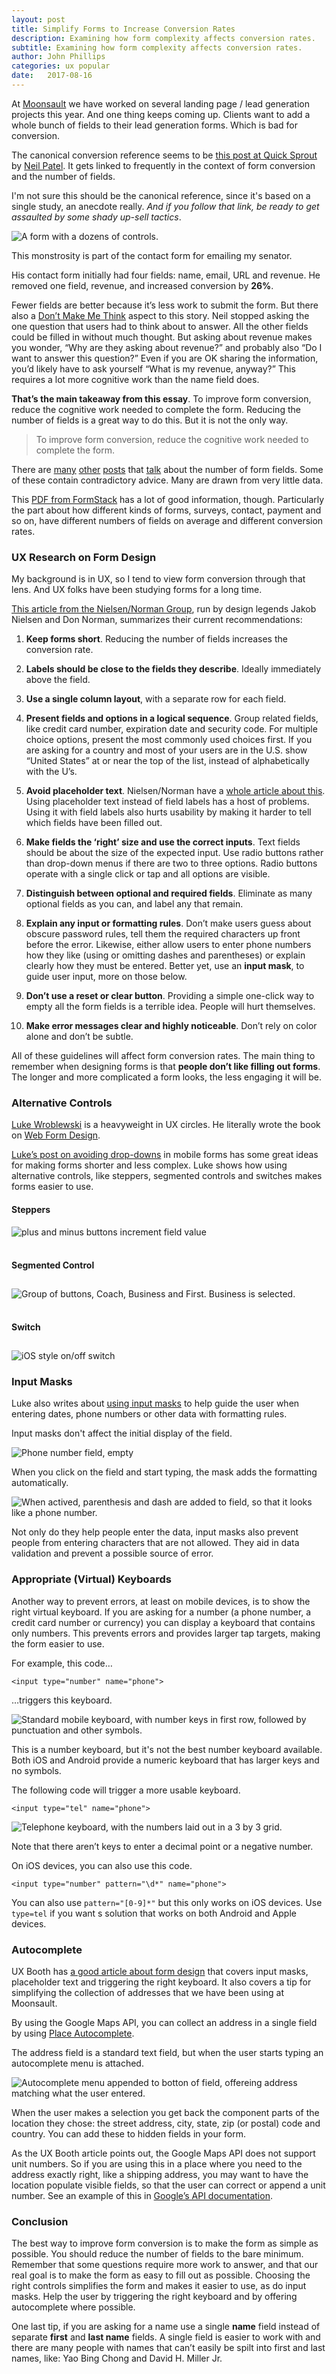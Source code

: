 ```yaml
---
layout: post
title: Simplify Forms to Increase Conversion Rates
description: Examining how form complexity affects conversion rates.
subtitle: Examining how form complexity affects conversion rates.
author: John Phillips
categories: ux popular
date:   2017-08-16 
---
```



At [Moonsault](http://moonsault.co) we have worked on several landing page / lead generation projects this year. And one thing keeps coming up. Clients want to add a whole bunch of fields to their lead generation forms. Which is bad for conversion. 

The canonical conversion reference seems to be [this post at Quick Sprout][1] by [Neil Patel](http://neilpatel.com/blog/). It gets linked to frequently in the context of form conversion and the number of fields. 

[1]: https://www.quicksprout.com/2013/01/31/how-to-optimize-contact-forms-for-conversions/

I'm not sure this should be the canonical reference, since it's based on a single study, an anecdote really. *And if you follow that link, be ready to get assaulted by some shady up-sell tactics*.

<img src="/img/contact-cory-form.jpg" class="full-width" alt="A form with a dozens of controls.">
<p class="caption">This monstrosity is part of the contact form for emailing my senator.</p>

His contact form initially had four fields: name, email, URL and revenue. He removed one field, revenue, and increased conversion by **26%**.

Fewer fields are better because it’s less work to submit the form. But there also a [Don’t Make Me Think](https://www.sensible.com/dmmt.html) aspect to this story. Neil stopped asking the one question that users had to think about to answer. All the other fields could be filled in without much thought. But asking about revenue makes you wonder, “Why are they asking about revenue?” and probably also “Do I want to answer this question?” Even if you are OK sharing the information, you’d likely have to ask yourself “What is my revenue, anyway?” This requires a lot more cognitive work than the name field does. 

**That’s the main takeaway from this essay**. To improve form conversion, reduce the cognitive work needed to complete the form. Reducing the number of fields is a great way to do this. But it is not the only way.

> To improve form conversion, reduce the cognitive work needed to complete the form.

There are [many][3] [other][4] [posts][5] that [talk][6] about the number of form fields. Some of these contain contradictory advice. Many are drawn from very little data.

This [PDF from FormStack][2] has a lot of good information, though. Particularly the part about how different kinds of forms, surveys, contact, payment and so on, have different numbers of fields on average and different conversion rates. 

[2]: https://www.formstack.com/docs/Formstack-2014-Form-Conversion-Report.pdf

[3]: https://unbounce.com/conversion-rate-optimization/how-to-optimize-contact-forms/

[4]:https://conversionxl.com/reduce-form-fields/

[5]: https://www.searchenginepeople.com/blog/150450955-how-many-form-fields.html

[6]: https://99robots.com/improve-contact-form-conversion-rate/

### UX Research on Form Design

My background is in UX, so I tend to view form conversion through that lens. And UX folks have been studying forms for a long time. 

[This article from the Nielsen/Norman Group][7], run by design legends Jakob Nielsen and Don Norman, summarizes their current recommendations:

[7]: https://www.nngroup.com/articles/web-form-design/

1. **Keep forms short**. Reducing the number of fields increases the conversion rate.

2. **Labels should be close to the fields they describe**. Ideally immediately above the field.

3. **Use a single column layout**, with a separate row for each field. 

4. **Present fields and options in a logical sequence**.  Group related fields, like credit card number, expiration date and security code. For multiple choice options, present the most commonly used choices first. If you are asking for a country and most of your users are in the U.S. show “United States” at or near the top of the list, instead of alphabetically with the U’s.

5. **Avoid placeholder text**. Nielsen/Norman have a [whole article about this][8]. Using placeholder text instead of field labels has a host of problems. Using it with field labels also hurts usability by making it harder to tell which fields have been filled out.


6. **Make fields the ‘right’ size and use the correct inputs**. Text fields should be about the size of the expected input. Use radio buttons rather than drop-down menus if there are two to three options. Radio buttons operate with a single click or tap and all options are visible.

7. **Distinguish between optional and required fields**. Eliminate as many optional fields as you can, and label any that remain.

8. **Explain any input or formatting rules**. Don’t make users guess about obscure password rules, tell them the required characters up front before the error. Likewise, either allow users to enter phone numbers how they like (using or omitting dashes and parentheses) or explain clearly how they must be entered. Better yet, use an **input mask**, to guide user input, more on those below.

9. **Don’t use a reset or clear button**. Providing a simple one-click way to empty all the form fields is a terrible idea. People will hurt themselves.

10. **Make error messages clear and highly noticeable**. Don’t rely on color alone and don’t be subtle.

[8]: https://www.nngroup.com/articles/form-design-placeholders/

All of these guidelines will affect form conversion rates. The main thing to remember when designing forms is that **people don’t like filling out forms**. The longer and more complicated a form looks, the less engaging it will be. 

### Alternative Controls

[Luke Wroblewski](https://www.lukew.com) is a heavyweight in UX circles. He literally wrote the book on [Web Form Design](https://www.amazon.com/exec/obidos/ASIN/B0018S232Q/ref=ase_lukewinterfac-20/). 

[Luke’s post on avoiding drop-downs](https://www.lukew.com/ff/entry.asp?1950) in mobile forms has some great ideas for making forms shorter and less complex. Luke shows how using alternative controls, like steppers, segmented controls and switches makes forms easier to use. 

<h4>Steppers</h4>
<img src="/img/stepper-1.png" class="no-border" alt="plus and minus buttons increment field value"><br>
<img src="/img/stepper-2.png" class="no-border" alt=""><br><br>

<h4>Segmented Control</h4>
<img src="/img/segmented-control.png" class="no-border" style="margin-top:10px;" alt="Group of buttons, Coach, Business and First. Business is selected."><br><br>

<h4>Switch</h4>
<img src="/img/switch.png" class="no-border" style="margin-top:10px;" alt="iOS style on/off switch"><br>


### Input Masks

Luke also writes about [using input masks](https://www.lukew.com/ff/entry.asp?756) to help guide the user when entering dates, phone numbers or other data with formatting rules. 

Input masks don't affect the initial display of the field.

<img src="/img/input-mask-1.png" class="no-border" alt="Phone number field, empty">
<br>

When you click on the field and start typing, the mask adds the formatting automatically.

<img src="/img/input-mask-2.png" class="no-border" alt="When actived, parenthesis and dash are added to field, so that it looks like a phone number.">


Not only do they help people enter the data, input masks also prevent people from entering characters that are not allowed. They aid in data validation and prevent a possible source of error.

### Appropriate (Virtual) Keyboards

Another way to prevent errors, at least on mobile devices, is to show the right virtual keyboard. If you are asking for a number (a phone number, a credit card number or currency) you can display a keyboard that contains only numbers. This prevents errors and provides larger tap targets, making the form easier to use.

For example, this code…

	<input type="number" name="phone">

…triggers this keyboard.

<img src="/img/keyboard-number.png" class="retina" alt="Standard mobile keyboard, with number keys in first row, followed by punctuation and other symbols.">


This is a number keyboard, but it's not the best number keyboard available. Both iOS and Android provide a numeric keyboard that has larger keys and no symbols.

The following code will trigger a more usable keyboard.

	<input type="tel" name="phone">

<img src="/img/keyboard-tel.png" class="retina" alt="Telephone keyboard, with the numbers laid out in a 3 by 3 grid.">


Note that there aren’t keys to enter a decimal point or a negative number.

On iOS devices, you can also use this code.

	<input type="number" pattern="\d*" name="phone">

You can also use `pattern="[0-9]*"` but this only works on iOS devices. Use `type=tel` if you want s solution that works on both Android and Apple devices.

### Autocomplete

UX Booth has [a good article about form design](http://www.uxbooth.com/articles/the-new-rules-of-form-design/) that covers input masks, placeholder text and triggering the right keyboard.  It also covers a tip for simplifying the collection of addresses that we have been using at Moonsault.

By using the Google Maps API, you can collect an address in a single field by using [Place Autocomplete](https://developers.google.com/maps/documentation/javascript/examples/places-autocomplete).  

The address field is a standard text field, but when the user starts typing an autocomplete menu is attached.

<img src="/img/address-2.png" class="no-border" alt="Autocomplete menu appended to botton of field, offereing address matching what the user entered.">


When the user makes a selection you get back the component parts of the location they chose: the street address, city, state, zip (or postal) code and country. You can add these to hidden fields in your form.

As the UX Booth article points out, the Google Maps API does not support unit numbers. So if you are using this in a place where you need to the address exactly right, like a shipping address, you may want to have the location populate visible fields, so that the user can correct or append a unit number. See an example of this in [Google’s API documentation](https://developers.google.com/maps/documentation/javascript/examples/places-autocomplete-addressform).

### Conclusion

The best way to improve form conversion is to make the form as simple as possible. You should reduce the number of fields to the bare minimum. Remember that some questions require more work to answer, and that our real goal is to make the form as easy to fill out as possible. Choosing the right controls simplifies the form and makes it easier to use, as do input masks. Help the user by triggering the right keyboard and by offering autocomplete where possible.

One last tip, if you are asking for a name use a single **name** field instead of separate **first** and **last name** fields. A single field is easier to work with and there are many people with names that can’t easily be spilt into first and last names, like: Yao Bing Chong and David H. Miller Jr.
